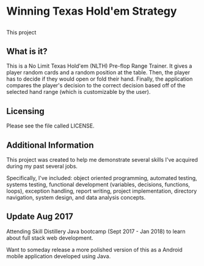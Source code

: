 # Winning Texas Hold'em Strategy

## 
This project 

## What is it?

This is a No Limit Texas Hold'em (NLTH) Pre-flop Range Trainer. It gives a player random cards and a random position at the table. Then, the player has to decide if they would open or fold their hand. Finally, the application compares the player's decision to the correct decision based off of the selected hand range (which is customizable by the user).

## Licensing

Please see the file called LICENSE.

## Additional Information

This project was created to help me demonstrate several skills I've acquired during my past several jobs.

Specifically, I've included: object oriented programming, automated testing, systems testing, functional development (variables, decisions, functions, loops), exception handling, report writing, project implementation, directory navigation, system design, and data analysis concepts.

## Update Aug 2017 

Attending Skill Distillery Java bootcamp (Sept 2017 - Jan 2018) to learn about full stack web development. 

Want to someday release a more polished version of this as a Android mobile application developed using Java.

